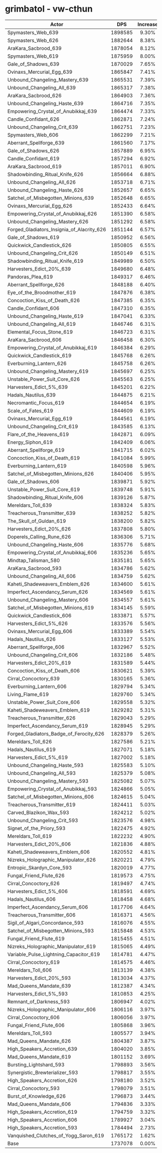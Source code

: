 # grimbatol - vw-cthun
| Actor | DPS | Increase |
|---|:---:|:---:|
|Spymasters_Web_639|1898585|9.30%|
|Spymasters_Web_626|1882644|8.38%|
|AraKara_Sacbrood_639|1878054|8.12%|
|Spymasters_Web_619|1875959|8.00%|
|Gale_of_Shadows_639|1870029|7.65%|
|Ovinaxs_Mercurial_Egg_639|1865847|7.41%|
|Unbound_Changeling_Mastery_639|1865531|7.39%|
|Unbound_Changeling_All_639|1865317|7.38%|
|AraKara_Sacbrood_626|1864903|7.36%|
|Unbound_Changeling_Haste_639|1864716|7.35%|
|Empowering_Crystal_of_Anubikkaj_639|1864474|7.33%|
|Candle_Confidant_626|1862871|7.24%|
|Unbound_Changeling_Crit_639|1862751|7.23%|
|Spymasters_Web_606|1862299|7.21%|
|Aberrant_Spellforge_639|1861560|7.17%|
|Gale_of_Shadows_626|1857889|6.95%|
|Candle_Confidant_619|1857294|6.92%|
|AraKara_Sacbrood_619|1857011|6.90%|
|Shadowbinding_Ritual_Knife_626|1856664|6.88%|
|Unbound_Changeling_All_626|1853718|6.71%|
|Unbound_Changeling_Haste_626|1852657|6.65%|
|Satchel_of_Misbegotten_Minions_639|1852648|6.65%|
|Ovinaxs_Mercurial_Egg_626|1852433|6.64%|
|Empowering_Crystal_of_Anubikkaj_626|1851390|6.58%|
|Unbound_Changeling_Mastery_626|1851292|6.58%|
|Forged_Gladiators_Insignia_of_Alacrity_626|1851144|6.57%|
|Gale_of_Shadows_619|1850952|6.56%|
|Quickwick_Candlestick_626|1850805|6.55%|
|Unbound_Changeling_Crit_626|1850149|6.51%|
|Shadowbinding_Ritual_Knife_619|1849989|6.50%|
|Harvesters_Edict_20%_639|1849680|6.48%|
|Pandoras_Plea_619|1849317|6.46%|
|Aberrant_Spellforge_626|1848188|6.40%|
|Eye_of_the_Broodmother_619|1847876|6.38%|
|Concoction_Kiss_of_Death_626|1847385|6.35%|
|Candle_Confidant_606|1847310|6.35%|
|Unbound_Changeling_Haste_619|1847041|6.33%|
|Unbound_Changeling_All_619|1846746|6.31%|
|Elemental_Focus_Stone_619|1846723|6.31%|
|AraKara_Sacbrood_606|1846458|6.30%|
|Empowering_Crystal_of_Anubikkaj_619|1846384|6.29%|
|Quickwick_Candlestick_619|1845768|6.26%|
|Everburning_Lantern_626|1845758|6.26%|
|Unbound_Changeling_Mastery_619|1845697|6.25%|
|Unstable_Power_Suit_Core_626|1845563|6.25%|
|Harvesters_Edict_5%_639|1845201|6.22%|
|Hadals_Nautilus_639|1844875|6.21%|
|Necromantic_Focus_619|1844654|6.19%|
|Scale_of_Fates_619|1844609|6.19%|
|Ovinaxs_Mercurial_Egg_619|1844561|6.19%|
|Unbound_Changeling_Crit_619|1843585|6.13%|
|Flare_of_the_Heavens_619|1842871|6.09%|
|Energy_Siphon_619|1842409|6.06%|
|Aberrant_Spellforge_619|1841715|6.02%|
|Concoction_Kiss_of_Death_619|1841084|5.99%|
|Everburning_Lantern_619|1840598|5.96%|
|Satchel_of_Misbegotten_Minions_626|1840406|5.95%|
|Gale_of_Shadows_606|1839871|5.92%|
|Unstable_Power_Suit_Core_619|1839748|5.91%|
|Shadowbinding_Ritual_Knife_606|1839126|5.87%|
|Mereldars_Toll_639|1838324|5.83%|
|Treacherous_Transmitter_639|1838252|5.82%|
|The_Skull_of_Guldan_619|1838200|5.82%|
|Harvesters_Edict_20%_626|1837808|5.80%|
|Doperels_Calling_Rune_626|1836306|5.71%|
|Unbound_Changeling_Haste_606|1835776|5.68%|
|Empowering_Crystal_of_Anubikkaj_606|1835236|5.65%|
|Mindtap_Talisman_580|1835181|5.65%|
|AraKara_Sacbrood_593|1834786|5.62%|
|Unbound_Changeling_All_606|1834759|5.62%|
|Kaheti_Shadeweavers_Emblem_626|1834600|5.61%|
|Imperfect_Ascendancy_Serum_626|1834569|5.61%|
|Unbound_Changeling_Mastery_606|1834557|5.61%|
|Satchel_of_Misbegotten_Minions_619|1834145|5.59%|
|Quickwick_Candlestick_606|1833871|5.57%|
|Harvesters_Edict_5%_626|1833576|5.56%|
|Ovinaxs_Mercurial_Egg_606|1833389|5.54%|
|Hadals_Nautilus_626|1833127|5.53%|
|Aberrant_Spellforge_606|1832967|5.52%|
|Unbound_Changeling_Crit_606|1832186|5.48%|
|Harvesters_Edict_20%_619|1831589|5.44%|
|Concoction_Kiss_of_Death_606|1830621|5.39%|
|Cirral_Concoctory_639|1830165|5.36%|
|Everburning_Lantern_606|1829794|5.34%|
|Living_Flame_619|1829760|5.34%|
|Unstable_Power_Suit_Core_606|1829558|5.32%|
|Kaheti_Shadeweavers_Emblem_619|1829282|5.31%|
|Treacherous_Transmitter_626|1829043|5.29%|
|Imperfect_Ascendancy_Serum_619|1828945|5.29%|
|Forged_Gladiators_Badge_of_Ferocity_626|1828379|5.26%|
|Mereldars_Toll_626|1827586|5.21%|
|Hadals_Nautilus_619|1827071|5.18%|
|Harvesters_Edict_5%_619|1827002|5.18%|
|Unbound_Changeling_Haste_593|1825583|5.10%|
|Unbound_Changeling_All_593|1825379|5.08%|
|Unbound_Changeling_Mastery_593|1825082|5.07%|
|Empowering_Crystal_of_Anubikkaj_593|1824866|5.05%|
|Satchel_of_Misbegotten_Minions_606|1824615|5.04%|
|Treacherous_Transmitter_619|1824411|5.03%|
|Carved_Blazikon_Wax_593|1824212|5.02%|
|Unbound_Changeling_Crit_593|1823576|4.98%|
|Signet_of_the_Priory_593|1822475|4.92%|
|Mereldars_Toll_619|1822232|4.90%|
|Harvesters_Edict_20%_606|1821836|4.88%|
|Kaheti_Shadeweavers_Emblem_606|1820552|4.81%|
|Nizreks_Holographic_Manipulator_626|1820221|4.79%|
|Entropic_Skardyn_Core_593|1820019|4.77%|
|Fungal_Friend_Flute_626|1819573|4.75%|
|Cirral_Concoctory_626|1819497|4.74%|
|Harvesters_Edict_5%_606|1818591|4.69%|
|Hadals_Nautilus_606|1818458|4.68%|
|Imperfect_Ascendancy_Serum_606|1817706|4.64%|
|Treacherous_Transmitter_606|1816371|4.56%|
|Sigil_of_Algari_Concordance_593|1816076|4.55%|
|Satchel_of_Misbegotten_Minions_593|1815848|4.53%|
|Fungal_Friend_Flute_619|1815455|4.51%|
|Nizreks_Holographic_Manipulator_619|1815065|4.49%|
|Variable_Pulse_Lightning_Capacitor_619|1814781|4.47%|
|Cirral_Concoctory_619|1814575|4.46%|
|Mereldars_Toll_606|1813139|4.38%|
|Harvesters_Edict_20%_593|1813034|4.37%|
|Mad_Queens_Mandate_639|1812387|4.34%|
|Harvesters_Edict_5%_593|1810853|4.25%|
|Remnant_of_Darkness_593|1806947|4.02%|
|Nizreks_Holographic_Manipulator_606|1806116|3.97%|
|Cirral_Concoctory_606|1806056|3.97%|
|Fungal_Friend_Flute_606|1805868|3.96%|
|Mereldars_Toll_593|1805577|3.94%|
|Mad_Queens_Mandate_626|1804387|3.87%|
|High_Speakers_Accretion_639|1804020|3.85%|
|Mad_Queens_Mandate_619|1801152|3.69%|
|Bursting_Lightshard_593|1798893|3.56%|
|Synergistic_Brewterializer_593|1798817|3.55%|
|High_Speakers_Accretion_626|1798180|3.52%|
|Cirral_Concoctory_593|1798079|3.51%|
|Burst_of_Knowledge_626|1796873|3.44%|
|Mad_Queens_Mandate_606|1794836|3.33%|
|High_Speakers_Accretion_619|1794759|3.32%|
|High_Speakers_Accretion_606|1789927|3.04%|
|High_Speakers_Accretion_593|1784494|2.73%|
|Vanquished_Clutches_of_Yogg_Saron_619|1765172|1.62%|
|Base|1737078|0.00%|
